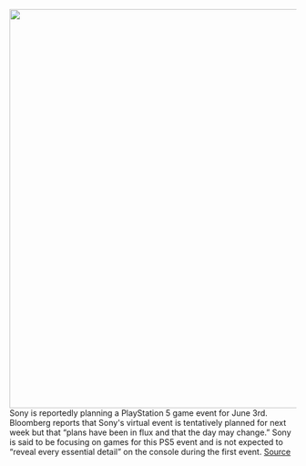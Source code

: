 <img src='https://cdn.vox-cdn.com/thumbor/RZfViFuJVLtBVRE31X_Po3BgKus=/0x0:2040x1360/1200x800/filters:focal(857x517:1183x843)/cdn.vox-cdn.com/uploads/chorus_image/image/66849851/acastro_200318_1777_ps5_0001.5.jpg' width='700px' /><br/>
Sony is reportedly planning a PlayStation 5 game event for June 3rd. Bloomberg reports that Sony's virtual event is tentatively planned for next week but that “plans have been in flux and that the day may change.” Sony is said to be focusing on games for this PS5 event and is not expected to “reveal every essential detail” on the console during the first event.
<a href='https://www.theverge.com/2020/5/27/21271908/sony-ps5-game-reveal-event-june-3rd-rumors'> Source <a/>